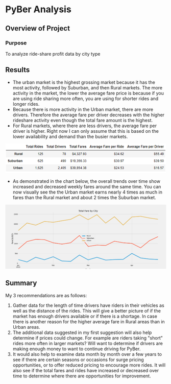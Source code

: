 # PyBer Analysis

## Overview of Project

### Purpose
To analyze ride-share profit data by city type

## Results
- The urban market is the highest grossing market because it has the most activity, followed by Suburban, and then Rural markets. The more activity in the market, the lower the average fare price is because if you are using ride sharing more often, you are using for shorter rides and longer rides.
- Because there is more activity in the Urban market, there are more drivers. Therefore the average fare per driver decreases with the higher rideshare activity even though the total fare amount is the highest.
- For Rural markets, where there are less drivers, the average fare per driver is higher. Right now I can only assume that this is based on the lower availability and demand than the busier markets.

![PyBer Summary](./Analysis/Pyber_summary.png)

- As demonstrated in the chart below, the overall trends over time show increased and decreased weekly fares around the same time. You can now visually see the the Urban market earns nearly 4 times as much in fares than the Rural market and about 2 times the Suburban market.

![PyBer Weekly Summary](./Analysis/PyBer_fare_summary.png)

## Summary
My 3 recommendations are as follows:

1) Gather data for the length of time drivers have riders in their vehicles as well as the distance of the rides. This will give a better picture of if the market has enough drivers available or if there is a shortage. In case there is another reason for the higher average fare in Rural areas than in Urban areas.
2) The additional data suggested in my first suggestion will also help determine if prices could change. For example are riders taking "short" rides more often in larger markets? Will want to determine if drivers are making enough money to want to continue driving for PyBer.
3) It would also help to examine data month by month over a few years to see if there are certain seasons or occasions for surge pricing opportunities, or to offer reduced pricing to encourage more rides. It will also see if the total fares and rides have increased or decreased over time to determine where there are opportunities for improvement.
